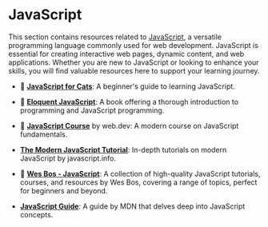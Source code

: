# JavaScript

This section contains resources related to [JavaScript](https://en.wikipedia.org/wiki/JavaScript), a versatile programming language commonly used for web development. JavaScript is essential for creating interactive web pages, dynamic content, and web applications. Whether you are new to JavaScript or looking to enhance your skills, you will find valuable resources here to support your learning journey.

- 🌱 [**JavaScript for Cats**](http://jsforcats.com/): A beginner's guide to learning JavaScript.

- 🌱 [**Eloquent JavaScript**](https://eloquentjavascript.net/): A book offering a thorough introduction to programming and JavaScript programming.

- 🌱 [**JavaScript Course**](https://web.dev/learn/javascript/welcome) by web.dev: A modern course on JavaScript fundamentals.
- [**The Modern JavaScript Tutorial**](https://javascript.info/): In-depth tutorials on modern JavaScript by javascript.info.

- 🌱 [**Wes Bos - JavaScript**](https://wesbos.com/javascript): A collection of high-quality JavaScript tutorials, courses, and resources by Wes Bos, covering a range of topics, perfect for beginners and beyond.

- [**JavaScript Guide**](https://developer.mozilla.org/en-US/docs/Web/JavaScript/Guide): A guide by MDN that delves deep into JavaScript concepts.
